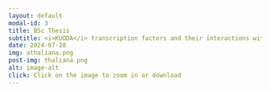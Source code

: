 ```yaml
---
layout: default
modal-id: 3
title: BSc Thesis
subtitle: <i>KUODA</i> transcription factors and their interactions with <i>TOPLESS/TOPLESS-related</i> corepressors in <i>Arabidopsis thaliana</i>
date: 2024-07-28
img: athaliana.png
post-img: thaliana.png
alt: image-alt
click: Click on the image to zoom in or download
---
```

